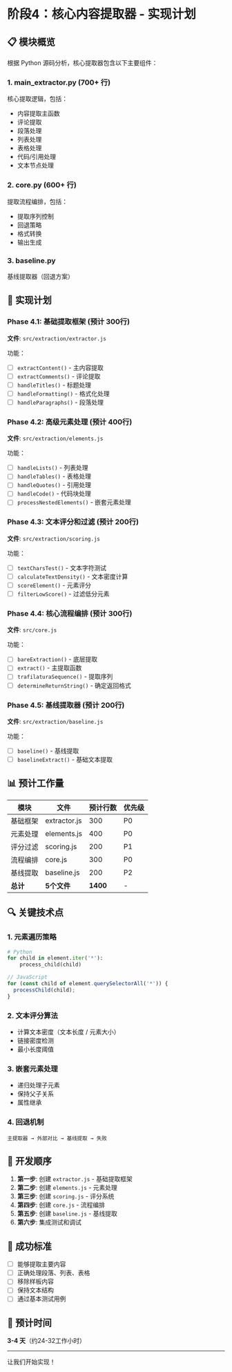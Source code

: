 # 阶段4：核心内容提取器 - 实现计划

## 📋 模块概览

根据 Python 源码分析，核心提取器包含以下主要组件：

### 1. main_extractor.py (700+ 行)
核心提取逻辑，包括：
- 内容提取主函数
- 评论提取
- 段落处理
- 列表处理
- 表格处理
- 代码/引用处理
- 文本节点处理

### 2. core.py (600+ 行)
提取流程编排，包括：
- 提取序列控制
- 回退策略
- 格式转换
- 输出生成

### 3. baseline.py
基线提取器（回退方案）

## 🎯 实现计划

### Phase 4.1: 基础提取框架 (预计 300行)
**文件**: `src/extraction/extractor.js`

功能：
- [ ] `extractContent()` - 主内容提取
- [ ] `extractComments()` - 评论提取
- [ ] `handleTitles()` - 标题处理
- [ ] `handleFormatting()` - 格式化处理
- [ ] `handleParagraphs()` - 段落处理

### Phase 4.2: 高级元素处理 (预计 400行)
**文件**: `src/extraction/elements.js`

功能：
- [ ] `handleLists()` - 列表处理
- [ ] `handleTables()` - 表格处理
- [ ] `handleQuotes()` - 引用处理
- [ ] `handleCode()` - 代码块处理
- [ ] `processNestedElements()` - 嵌套元素处理

### Phase 4.3: 文本评分和过滤 (预计 200行)
**文件**: `src/extraction/scoring.js`

功能：
- [ ] `textCharsTest()` - 文本字符测试
- [ ] `calculateTextDensity()` - 文本密度计算
- [ ] `scoreElement()` - 元素评分
- [ ] `filterLowScore()` - 过滤低分元素

### Phase 4.4: 核心流程编排 (预计 300行)
**文件**: `src/core.js`

功能：
- [ ] `bareExtraction()` - 底层提取
- [ ] `extract()` - 主提取函数
- [ ] `trafilaturaSequence()` - 提取序列
- [ ] `determineReturnString()` - 确定返回格式

### Phase 4.5: 基线提取器 (预计 200行)
**文件**: `src/extraction/baseline.js`

功能：
- [ ] `baseline()` - 基线提取
- [ ] `baselineExtract()` - 基础文本提取

## 📊 预计工作量

| 模块 | 文件 | 预计行数 | 优先级 |
|------|------|----------|--------|
| 基础框架 | extractor.js | 300 | P0 |
| 元素处理 | elements.js | 400 | P0 |
| 评分过滤 | scoring.js | 200 | P1 |
| 流程编排 | core.js | 300 | P0 |
| 基线提取 | baseline.js | 200 | P2 |
| **总计** | **5个文件** | **1400** | - |

## 🔍 关键技术点

### 1. 元素遍历策略
```python
# Python
for child in element.iter('*'):
    process_child(child)
```

```javascript
// JavaScript
for (const child of element.querySelectorAll('*')) {
  processChild(child);
}
```

### 2. 文本评分算法
- 计算文本密度（文本长度 / 元素大小）
- 链接密度检测
- 最小长度阈值

### 3. 嵌套元素处理
- 递归处理子元素
- 保持父子关系
- 属性继承

### 4. 回退机制
```
主提取器 → 外部对比 → 基线提取 → 失败
```

## 📝 开发顺序

1. **第一步**: 创建 `extractor.js` - 基础提取框架
2. **第二步**: 创建 `elements.js` - 元素处理
3. **第三步**: 创建 `scoring.js` - 评分系统
4. **第四步**: 创建 `core.js` - 流程编排
5. **第五步**: 创建 `baseline.js` - 基线提取
6. **第六步**: 集成测试和调试

## 🎯 成功标准

- [ ] 能够提取主要内容
- [ ] 正确处理段落、列表、表格
- [ ] 移除样板内容
- [ ] 保持文本结构
- [ ] 通过基本测试用例

## 📅 预计时间
**3-4 天**（约24-32工作小时）

---

让我们开始实现！

